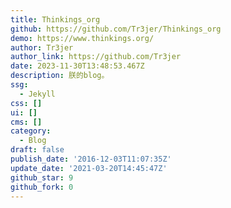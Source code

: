 ```yaml
---
title: Thinkings_org
github: https://github.com/Tr3jer/Thinkings_org
demo: https://www.thinkings.org/
author: Tr3jer
author_link: https://github.com/Tr3jer
date: 2023-11-30T13:48:53.467Z
description: 朕的blog。
ssg:
  - Jekyll
css: []
ui: []
cms: []
category:
  - Blog
draft: false
publish_date: '2016-12-03T11:07:35Z'
update_date: '2021-03-20T14:45:47Z'
github_star: 9
github_fork: 0
---
```

